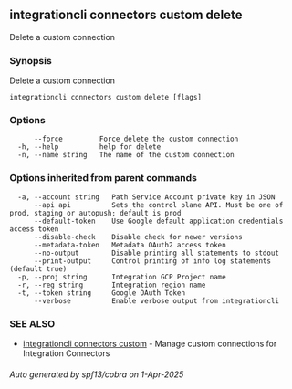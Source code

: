 ## integrationcli connectors custom delete

Delete a custom connection

### Synopsis

Delete a custom connection

```
integrationcli connectors custom delete [flags]
```

### Options

```
      --force         Force delete the custom connection
  -h, --help          help for delete
  -n, --name string   The name of the custom connection
```

### Options inherited from parent commands

```
  -a, --account string   Path Service Account private key in JSON
      --api api          Sets the control plane API. Must be one of prod, staging or autopush; default is prod
      --default-token    Use Google default application credentials access token
      --disable-check    Disable check for newer versions
      --metadata-token   Metadata OAuth2 access token
      --no-output        Disable printing all statements to stdout
      --print-output     Control printing of info log statements (default true)
  -p, --proj string      Integration GCP Project name
  -r, --reg string       Integration region name
  -t, --token string     Google OAuth Token
      --verbose          Enable verbose output from integrationcli
```

### SEE ALSO

* [integrationcli connectors custom](integrationcli_connectors_custom.md)	 - Manage custom connections for Integration Connectors

###### Auto generated by spf13/cobra on 1-Apr-2025
